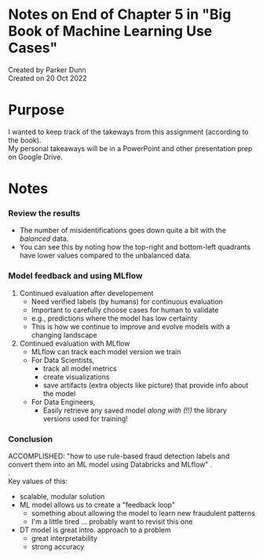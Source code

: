 # Notes on End of Chapter 5 in "Big Book of Machine Learning Use Cases"

Created by Parker Dunn  
Created on 20 Oct 2022

# Purpose

I wanted to keep track of the takeways from this assignment (according to the book).  
My personal takeaways will be in a PowerPoint and other presentation prep on Google Drive.

# Notes

### Review the results

* The number of misidentifications goes down quite a bit with the *balanced* data.
* You can see this by noting how the top-right and bottom-left quadrants have lower values compared to the unbalanced data.

### Model feedback and using MLflow

1. Continued evaluation after developement
	- Need verified labels (by humans) for continuous evaluation
	- Important to carefully choose cases for human to validate
	- e.g., predictions where the model has low certainty
	- This is how we continue to improve and evolve models with a changing landscape
2. Continued evaluation with MLflow
	- MLflow can track each model version we train
	- For Data Scientists,
		* track all model metrics
		* create visualizations
		* save artifacts (extra objects like picture) that provide info about the model
	- For Data Engineers,
		* Easily retrieve any saved model *along with (!!)* the library versions used for training!

### Conclusion

ACCOMPLISHED: "how to use rule-based fraud detection labels and convert them into an ML model using Databricks and MLflow"
.  
.  
Key values of this:
* scalable, modular solution
* ML model allows us to create a "feedback loop"
	- something about allowing the model to learn new fraudulent patterns
	- I'm a little tired ... probably want to revisit this one
* DT model is great intro. approach to a problem
	- great interpretability
	- strong accuracy
